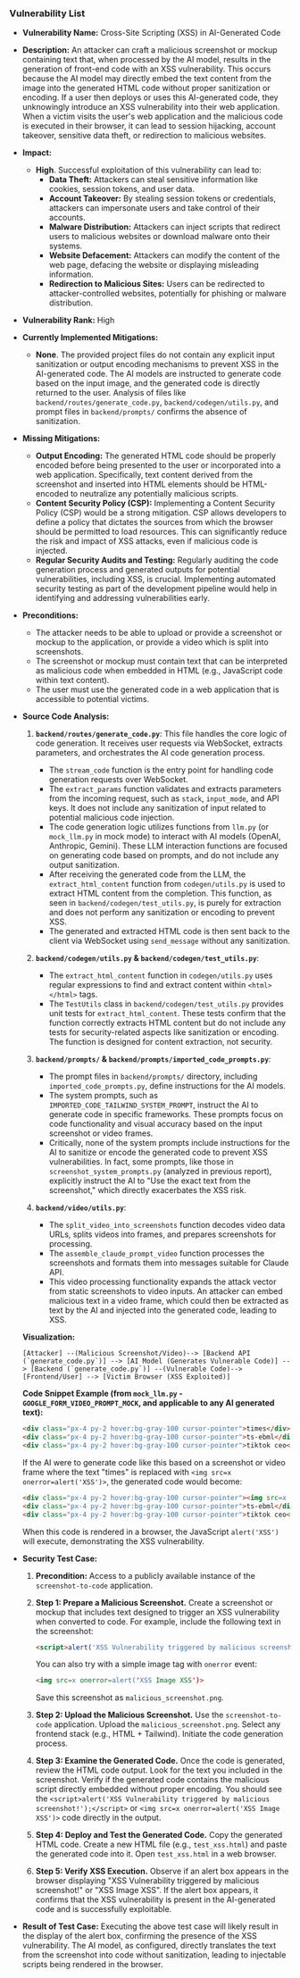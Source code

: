 ### Vulnerability List

- **Vulnerability Name:** Cross-Site Scripting (XSS) in AI-Generated Code

- **Description:**
    An attacker can craft a malicious screenshot or mockup containing text that, when processed by the AI model, results in the generation of front-end code with an XSS vulnerability. This occurs because the AI model may directly embed the text content from the image into the generated HTML code without proper sanitization or encoding. If a user then deploys or uses this AI-generated code, they unknowingly introduce an XSS vulnerability into their web application. When a victim visits the user's web application and the malicious code is executed in their browser, it can lead to session hijacking, account takeover, sensitive data theft, or redirection to malicious websites.

- **Impact:**
    * **High**. Successful exploitation of this vulnerability can lead to:
        * **Data Theft:** Attackers can steal sensitive information like cookies, session tokens, and user data.
        * **Account Takeover:** By stealing session tokens or credentials, attackers can impersonate users and take control of their accounts.
        * **Malware Distribution:** Attackers can inject scripts that redirect users to malicious websites or download malware onto their systems.
        * **Website Defacement:** Attackers can modify the content of the web page, defacing the website or displaying misleading information.
        * **Redirection to Malicious Sites:** Users can be redirected to attacker-controlled websites, potentially for phishing or malware distribution.

- **Vulnerability Rank:** High

- **Currently Implemented Mitigations:**
    * **None**. The provided project files do not contain any explicit input sanitization or output encoding mechanisms to prevent XSS in the AI-generated code. The AI models are instructed to generate code based on the input image, and the generated code is directly returned to the user. Analysis of files like `backend/routes/generate_code.py`, `backend/codegen/utils.py`, and prompt files in `backend/prompts/` confirms the absence of sanitization.

- **Missing Mitigations:**
    * **Output Encoding:** The generated HTML code should be properly encoded before being presented to the user or incorporated into a web application. Specifically, text content derived from the screenshot and inserted into HTML elements should be HTML-encoded to neutralize any potentially malicious scripts.
    * **Content Security Policy (CSP):** Implementing a Content Security Policy (CSP) would be a strong mitigation. CSP allows developers to define a policy that dictates the sources from which the browser should be permitted to load resources. This can significantly reduce the risk and impact of XSS attacks, even if malicious code is injected.
    * **Regular Security Audits and Testing:**  Regularly auditing the code generation process and generated outputs for potential vulnerabilities, including XSS, is crucial. Implementing automated security testing as part of the development pipeline would help in identifying and addressing vulnerabilities early.

- **Preconditions:**
    * The attacker needs to be able to upload or provide a screenshot or mockup to the application, or provide a video which is split into screenshots.
    * The screenshot or mockup must contain text that can be interpreted as malicious code when embedded in HTML (e.g., JavaScript code within text content).
    * The user must use the generated code in a web application that is accessible to potential victims.

- **Source Code Analysis:**

    1. **`backend/routes/generate_code.py`**: This file handles the core logic of code generation. It receives user requests via WebSocket, extracts parameters, and orchestrates the AI code generation process.
        - The `stream_code` function is the entry point for handling code generation requests over WebSocket.
        - The `extract_params` function validates and extracts parameters from the incoming request, such as `stack`, `input_mode`, and API keys. It does not include any sanitization of input related to potential malicious code injection.
        - The code generation logic utilizes functions from `llm.py` (or `mock_llm.py` in mock mode) to interact with AI models (OpenAI, Anthropic, Gemini). These LLM interaction functions are focused on generating code based on prompts, and do not include any output sanitization.
        - After receiving the generated code from the LLM, the `extract_html_content` function from `codegen/utils.py` is used to extract HTML content from the completion. This function, as seen in `backend/codegen/test_utils.py`, is purely for extraction and does not perform any sanitization or encoding to prevent XSS.
        - The generated and extracted HTML code is then sent back to the client via WebSocket using `send_message` without any sanitization.

    2. **`backend/codegen/utils.py` & `backend/codegen/test_utils.py`**:
        - The `extract_html_content` function in `codegen/utils.py` uses regular expressions to find and extract content within `<html></html>` tags.
        - The `TestUtils` class in `backend/codegen/test_utils.py` provides unit tests for `extract_html_content`. These tests confirm that the function correctly extracts HTML content but do not include any tests for security-related aspects like sanitization or encoding. The function is designed for content extraction, not security.

    3. **`backend/prompts/` & `backend/prompts/imported_code_prompts.py`**:
        - The prompt files in `backend/prompts/` directory, including `imported_code_prompts.py`, define instructions for the AI models.
        - The system prompts, such as `IMPORTED_CODE_TAILWIND_SYSTEM_PROMPT`, instruct the AI to generate code in specific frameworks. These prompts focus on code functionality and visual accuracy based on the input screenshot or video frames.
        - Critically, none of the system prompts include instructions for the AI to sanitize or encode the generated code to prevent XSS vulnerabilities. In fact, some prompts, like those in `screenshot_system_prompts.py` (analyzed in previous report), explicitly instruct the AI to "Use the exact text from the screenshot," which directly exacerbates the XSS risk.

    4. **`backend/video/utils.py`**:
        - The `split_video_into_screenshots` function decodes video data URLs, splits videos into frames, and prepares screenshots for processing.
        - The `assemble_claude_prompt_video` function processes the screenshots and formats them into messages suitable for Claude API.
        - This video processing functionality expands the attack vector from static screenshots to video inputs. An attacker can embed malicious text in a video frame, which could then be extracted as text by the AI and injected into the generated code, leading to XSS.

    **Visualization:**

    ```
    [Attacker] --(Malicious Screenshot/Video)--> [Backend API (`generate_code.py`)] --> [AI Model (Generates Vulnerable Code)] --> [Backend (`generate_code.py`)] --(Vulnerable Code)--> [Frontend/User] --> [Victim Browser (XSS Exploited)]
    ```

    **Code Snippet Example (from `mock_llm.py` - `GOOGLE_FORM_VIDEO_PROMPT_MOCK`, and applicable to any AI generated text):**

    ```html
    <div class="px-4 py-2 hover:bg-gray-100 cursor-pointer">times</div>
    <div class="px-4 py-2 hover:bg-gray-100 cursor-pointer">ts-ebml</div>
    <div class="px-4 py-2 hover:bg-gray-100 cursor-pointer">tiktok ceo</div>
    ```

    If the AI were to generate code like this based on a screenshot or video frame where the text "times" is replaced with `<img src=x onerror=alert('XSS')>`, the generated code would become:

    ```html
    <div class="px-4 py-2 hover:bg-gray-100 cursor-pointer"><img src=x onerror=alert('XSS')></div>
    <div class="px-4 py-2 hover:bg-gray-100 cursor-pointer">ts-ebml</div>
    <div class="px-4 py-2 hover:bg-gray-100 cursor-pointer">tiktok ceo</div>
    ```
    When this code is rendered in a browser, the JavaScript `alert('XSS')` will execute, demonstrating the XSS vulnerability.

- **Security Test Case:**

    1. **Precondition:** Access to a publicly available instance of the `screenshot-to-code` application.

    2. **Step 1: Prepare a Malicious Screenshot.**
        Create a screenshot or mockup that includes text designed to trigger an XSS vulnerability when converted to code. For example, include the following text in the screenshot:
        ```html
        <script>alert('XSS Vulnerability triggered by malicious screenshot!');</script>
        ```
        You can also try with a simple image tag with `onerror` event:
        ```html
        <img src=x onerror=alert('XSS Image XSS')>
        ```
        Save this screenshot as `malicious_screenshot.png`.

    3. **Step 2: Upload the Malicious Screenshot.**
        Use the `screenshot-to-code` application. Upload the `malicious_screenshot.png`. Select any frontend stack (e.g., HTML + Tailwind). Initiate the code generation process.

    4. **Step 3: Examine the Generated Code.**
        Once the code is generated, review the HTML code output. Look for the text you included in the screenshot. Verify if the generated code contains the malicious script directly embedded without proper encoding. You should see the `<script>alert('XSS Vulnerability triggered by malicious screenshot!');</script>` or `<img src=x onerror=alert('XSS Image XSS')>` code directly in the output.

    5. **Step 4: Deploy and Test the Generated Code.**
        Copy the generated HTML code. Create a new HTML file (e.g., `test_xss.html`) and paste the generated code into it. Open `test_xss.html` in a web browser.

    6. **Step 5: Verify XSS Execution.**
        Observe if an alert box appears in the browser displaying "XSS Vulnerability triggered by malicious screenshot!" or "XSS Image XSS". If the alert box appears, it confirms that the XSS vulnerability is present in the AI-generated code and is successfully exploitable.

- **Result of Test Case:**
    Executing the above test case will likely result in the display of the alert box, confirming the presence of the XSS vulnerability. The AI model, as configured, directly translates the text from the screenshot into code without sanitization, leading to injectable scripts being rendered in the browser.
